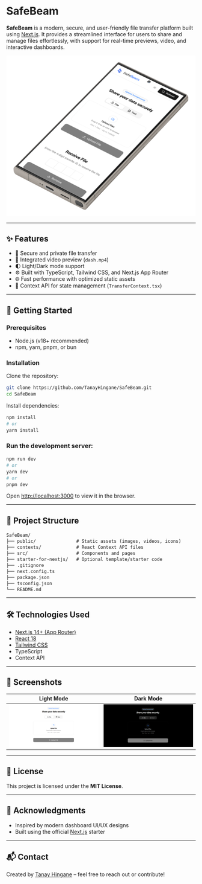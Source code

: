 # SafeBeam

**SafeBeam** is a modern, secure, and user-friendly file transfer platform built using [Next.js](https://nextjs.org/). It provides a streamlined interface for users to share and manage files effortlessly, with support for real-time previews, video, and interactive dashboards.

![Dashboard Preview](./public/heroImg.png)

---

## ✨ Features

- 🔐 Secure and private file transfer
- 🎥 Integrated video preview (`dash.mp4`)
- 🌓 Light/Dark mode support
- ⚙️ Built with TypeScript, Tailwind CSS, and Next.js App Router
- 🌐 Fast performance with optimized static assets
- 🧠 Context API for state management (`TransferContext.tsx`)

---

## 🚀 Getting Started

### Prerequisites

- Node.js (v18+ recommended)
- npm, yarn, pnpm, or bun

### Installation

Clone the repository:

```bash
git clone https://github.com/TanayHingane/SafeBeam.git
cd SafeBeam
```

Install dependencies:

```bash
npm install
# or
yarn install
```

### Run the development server:

```bash
npm run dev
# or
yarn dev
# or
pnpm dev
```

Open [http://localhost:3000](http://localhost:3000) to view it in the browser.

---

## 🧩 Project Structure

```
SafeBeam/
├── public/               # Static assets (images, videos, icons)
├── contexts/             # React Context API files
├── src/                  # Components and pages
├── starter-for-nextjs/   # Optional template/starter code
├── .gitignore
├── next.config.ts
├── package.json
├── tsconfig.json
└── README.md
```

---

## 🛠️ Technologies Used

- [Next.js 14+ (App Router)](https://nextjs.org)
- [React 18](https://reactjs.org)
- [Tailwind CSS](https://tailwindcss.com)
- TypeScript
- Context API

---

## 📸 Screenshots

| Light Mode                   | Dark Mode                  |
| ---------------------------- | -------------------------- |
| ![Light](./public/light.png) | ![Dark](./public/dark.png) |

---

## 📄 License

This project is licensed under the **MIT License**.

---

## 🙏 Acknowledgments

- Inspired by modern dashboard UI/UX designs
- Built using the official [Next.js](https://nextjs.org/) starter

---

## 📬 Contact

Created by [Tanay Hingane](https://github.com/TanayHingane) – feel free to reach out or contribute!
